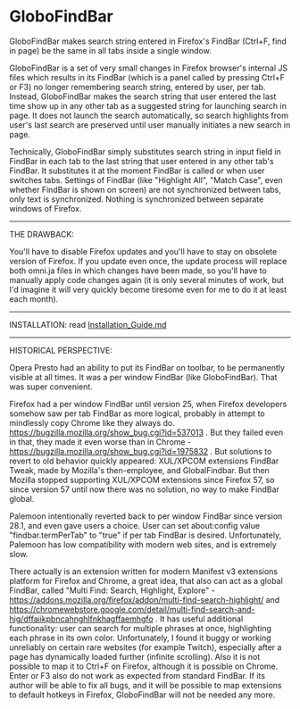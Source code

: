 # GloboFindBar
GloboFindBar makes search string entered in Firefox's FindBar (Ctrl+F, find in page) be the same in all tabs inside a single window.

GloboFindBar is a set of very small changes in Firefox browser's internal JS files which results in its FindBar (which is a panel called by pressing Ctrl+F or F3) no longer remembering search string, entered by user, per tab. Instead, GloboFindBar makes the search string that user entered the last time show up in any other tab as a suggested string for launching search in page. It does not launch the search automatically, so search highlights from user's last search are preserved until user manually initiates a new search in page.

Technically, GloboFindBar simply substitutes search string in input field in FindBar in each tab to the last string that user entered in any other tab's FindBar. It substitutes it at the moment FindBar is called or when user switches tabs. Settings of FindBar (like "Highlight All", "Match Case", even whether FindBar is shown on screen) are not synchronized between tabs, only text is synchronized. Nothing is synchronized between separate windows of Firefox.

___________________________________

THE DRAWBACK:

You'll have to disable Firefox updates and you'll have to stay on obsolete version of Firefox. If you update even once, the update process will replace both omni.ja files in which changes have been made, so you'll have to manually apply code changes again (it is only several minutes of work, but I'd imagine it will very quickly become tiresome even for me to do it at least each month).

___________________________________

INSTALLATION: read [Installation_Guide.md](Installation_Guide.md)

___________________________________

HISTORICAL PERSPECTIVE:

Opera Presto had an ability to put its FindBar on toolbar, to be permanently visible at all times. It was a per window FindBar (like GloboFindBar). That was super convenient.

Firefox had a per window FindBar until version 25, when Firefox developers somehow saw per tab FindBar as more logical, probably in attempt to mindlessly copy Chrome like they always do. https://bugzilla.mozilla.org/show_bug.cgi?id=537013 . But they failed even in that, they made it even worse than in Chrome - https://bugzilla.mozilla.org/show_bug.cgi?id=1975832 . But solutions to revert to old behavior quickly appeared: XUL/XPCOM extensions FindBar Tweak, made by Mozilla's then-employee, and GlobalFindbar. But then Mozilla stopped supporting XUL/XPCOM extensions since Firefox 57, so since version 57 until now there was no solution, no way to make FindBar global.

Palemoon intentionally reverted back to per window FindBar since version 28.1, and even gave users a choice. User can set about:config value "findbar.termPerTab" to "true" if per tab FindBar is desired. Unfortunately, Palemoon has low compatibility with modern web sites, and is extremely slow.

There actually is an extension written for modern Manifest v3 extensions platform for Firefox and Chrome, a great idea, that also can act as a global FindBar, called "Multi Find: Search, Highlight, Explore" - https://addons.mozilla.org/firefox/addon/multi-find-search-highlight/ and https://chromewebstore.google.com/detail/multi-find-search-and-hig/dffaiikpbncahnghlfnkhagffaemhgfo . It has useful additional functionality: user can search for multiple phrases at once, highlighting each phrase in its own color. Unfortunately, I found it buggy or working unreliably on certain rare websites (for example Twitch), especially after a page has dynamically loaded further (infinite scrolling). Also it is not possible to map it to Ctrl+F on Firefox, although it is possible on Chrome. Enter or F3 also do not work as expected from standard FindBar. If its author will be able to fix all bugs, and it will be possible to map extensions to default hotkeys in Firefox, GloboFindBar will not be needed any more.
